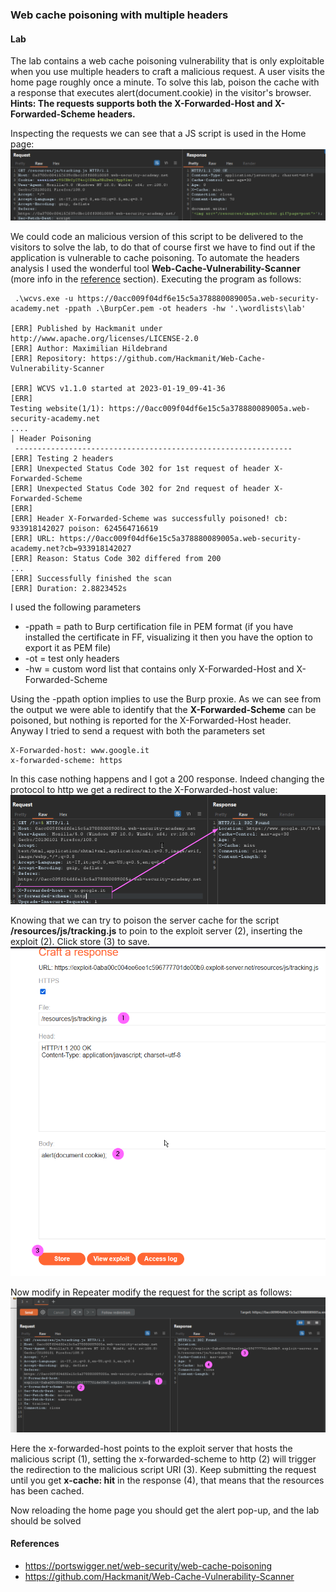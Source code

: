 ### Web cache poisoning with multiple headers
#### Lab
The lab contains a web cache poisoning vulnerability that is only exploitable when you use multiple headers to craft a malicious request. A user visits the home page roughly once a minute. To solve this lab, poison the cache with a response that executes alert(document.cookie) in the visitor's browser.
<b>Hints: The requests  supports both the X-Forwarded-Host and X-Forwarded-Scheme headers. </b>

Inspecting the requests we can see that a JS script is used in the Home page:
<br>![img](./img/96.png)<br>

We could code an malicious version of this script to be delivered to the visitors to solve the lab, to do that of course first we have to find out if the application is vulnerable to cache poisoning. To automate the headers analysis I used the wonderful tool <b>Web-Cache-Vulnerability-Scanner</b> (more info in the [reference](#references) section). Executing the program as follows:
```
 .\wcvs.exe -u https://0acc009f04df6e15c5a378880089005a.web-security-academy.net -ppath .\BurpCer.pem -ot headers -hw '.\wordlists\lab'

[ERR] Published by Hackmanit under http://www.apache.org/licenses/LICENSE-2.0
[ERR] Author: Maximilian Hildebrand
[ERR] Repository: https://github.com/Hackmanit/Web-Cache-Vulnerability-Scanner

[ERR] WCVS v1.1.0 started at 2023-01-19_09-41-36
[ERR]
Testing website(1/1): https://0acc009f04df6e15c5a378880089005a.web-security-academy.net
....
| Header Poisoning
 --------------------------------------------------------------
[ERR] Testing 2 headers
[ERR] Unexpected Status Code 302 for 1st request of header X-Forwarded-Scheme
[ERR] Unexpected Status Code 302 for 2nd request of header X-Forwarded-Scheme
[ERR]
[ERR] Header X-Forwarded-Scheme was successfully poisoned! cb: 933918142027 poison: 624564716619
[ERR] URL: https://0acc009f04df6e15c5a378880089005a.web-security-academy.net?cb=933918142027
[ERR] Reason: Status Code 302 differed from 200
...
[ERR] Successfully finished the scan
[ERR] Duration: 2.8823452s
```
I used the following parameters
+ -ppath = path to Burp certification file in PEM format (if you have installed the certificate in FF, visualizing it then you have the option to export it as PEM file) 
+ -ot = test only headers
+ -hw = custom word list that contains only X-Forwarded-Host and X-Forwarded-Scheme

Using the -ppath option implies to use the Burp proxie. As we can see from the output we were able to identify that the <b>X-Forwarded-Scheme</b> can be poisoned, but nothing is reported for the X-Forwarded-Host header. Anyway I tried to send a request with both the parameters set
```
X-Forwarded-host: www.google.it
x-forwarded-scheme: https
```
In this case nothing happens and I got a 200 response. Indeed changing the protocol to http we get a redirect to the X-Forwarded-host value:
<br>![img](./img/97.png)<br>

Knowing that we can try to poison the server cache for the script <b>/resources/js/tracking.js</b> to poin to the exploit server (2), inserting the exploit (2). Click store (3) to save.
<br>![img](./img/98.png)<br>

Now modify in Repeater modify the request for the script as follows:
<br>![img](./img/99.png)<br>

Here the x-forwarded-host points to the exploit server that hosts the malicious script (1), setting the x-forwarded-scheme to http (2) will trigger the redirection to the malicious script URI (3). Keep submitting the request until you get <b>x-cache: hit</b> in the response (4), that means that the resources has been cached.

Now reloading the home page you should get the alert pop-up, and the lab should be solved

#### References
+ https://portswigger.net/web-security/web-cache-poisoning
+ https://github.com/Hackmanit/Web-Cache-Vulnerability-Scanner
